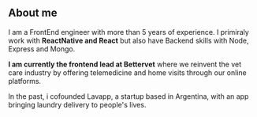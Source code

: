 ## About me

I am a FrontEnd engineer with more than 5 years of experience.
I primiraly work with **ReactNative and React** but also have Backend skills with Node, Express and Mongo.

**I am currently the frontend lead at Bettervet** where we reinvent the vet care industry by offering telemedicine and home visits through our online platforms.

In the past, i cofounded Lavapp, a startup based in Argentina, with an app bringing laundry delivery to people's lives.
